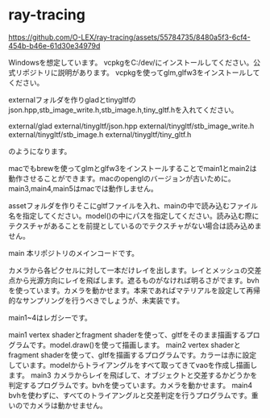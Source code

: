 # ray-tracing

https://github.com/O-LEX/ray-tracing/assets/55784735/8480a5f3-6cf4-454b-b46e-61d30e34979d

Windowsを想定しています。
vcpkgをC:/dev/にインストールしてください。公式リポジトリに説明があります。
vcpkgを使ってglm,glfw3をインストールしてください。

externalフォルダを作りgladとtinygltfのjson.hpp,stb_image_write.h,stb_image.h,tiny_gltf.hを入れてください。

external/glad
external/tinygltf/json.hpp
external/tinygltf/stb_image_write.h
external/tinygltf/stb_image.h
external/tinygltf/tiny_gltf.h

のようになります。

macでもbrewを使ってglmとglfw3をインストールすることでmain1とmain2は動作させることができます。macのopenglのバージョンが古いために。main3,main4,main5はmacでは動作しません。

assetフォルダを作りそこにgltfファイルを入れ、mainの中で読み込むファイル名を指定してください。model()の中にパスを指定してください。読み込む際にテクスチャがあることを前提としているのでテクスチャがない場合は読み込めません。

main 本リポジトリのメインコードです。

カメラから各ピクセルに対して一本だけレイを出します。レイとメッシュの交差点から光源方向にレイを飛ばします。遮るものがなければ明るさがでます。bvhを使っています。カメラを動かせます。本来であればマテリアルを設定して再帰的なサンプリングを行うべきでしょうが、未実装です。

main1~4はレガシーです。

main1 vertex shaderとfragment shaderを使って、gltfをそのまま描画するプログラムです。model.draw()を使って描画します。
main2 vertex shaderとfragment shaderを使って、gltfを描画するプログラムです。カラーは赤に設定しています。modelからトライアングルをすべて取ってきてvaoを作成し描画します。
main3 カメラからレイを飛ばして、オブジェクトと交差するかどうかを判定するプログラムです。bvhを使っています。カメラを動かせます。
main4 bvhを使わずに、すべてのトライアングルと交差判定を行うプログラムです。重いのでカメラは動かせません。
